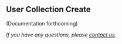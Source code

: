 User Collection Create
---

(Documentation forthcoming)



*If you have any questions, please [contact us]( https://mediasuite.clariah.nl/contact ).*